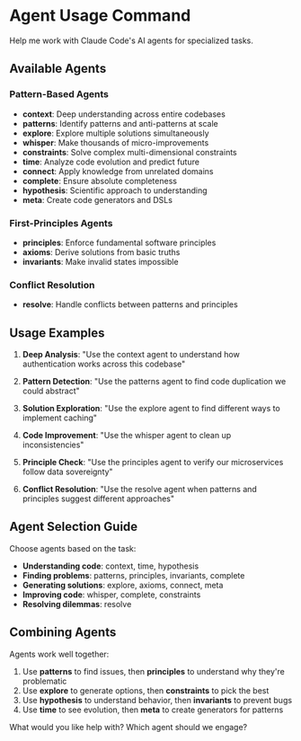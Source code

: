 # Agent Usage Command

Help me work with Claude Code's AI agents for specialized tasks.

## Available Agents

### Pattern-Based Agents
- **context**: Deep understanding across entire codebases
- **patterns**: Identify patterns and anti-patterns at scale
- **explore**: Explore multiple solutions simultaneously
- **whisper**: Make thousands of micro-improvements
- **constraints**: Solve complex multi-dimensional constraints
- **time**: Analyze code evolution and predict future
- **connect**: Apply knowledge from unrelated domains
- **complete**: Ensure absolute completeness
- **hypothesis**: Scientific approach to understanding
- **meta**: Create code generators and DSLs

### First-Principles Agents
- **principles**: Enforce fundamental software principles
- **axioms**: Derive solutions from basic truths
- **invariants**: Make invalid states impossible

### Conflict Resolution
- **resolve**: Handle conflicts between patterns and principles

## Usage Examples

1. **Deep Analysis**: "Use the context agent to understand how authentication works across this codebase"

2. **Pattern Detection**: "Use the patterns agent to find code duplication we could abstract"

3. **Solution Exploration**: "Use the explore agent to find different ways to implement caching"

4. **Code Improvement**: "Use the whisper agent to clean up inconsistencies"

5. **Principle Check**: "Use the principles agent to verify our microservices follow data sovereignty"

6. **Conflict Resolution**: "Use the resolve agent when patterns and principles suggest different approaches"

## Agent Selection Guide

Choose agents based on the task:
- **Understanding code**: context, time, hypothesis
- **Finding problems**: patterns, principles, invariants, complete
- **Generating solutions**: explore, axioms, connect, meta
- **Improving code**: whisper, complete, constraints
- **Resolving dilemmas**: resolve

## Combining Agents

Agents work well together:
1. Use **patterns** to find issues, then **principles** to understand why they're problematic
2. Use **explore** to generate options, then **constraints** to pick the best
3. Use **hypothesis** to understand behavior, then **invariants** to prevent bugs
4. Use **time** to see evolution, then **meta** to create generators for patterns

What would you like help with? Which agent should we engage?